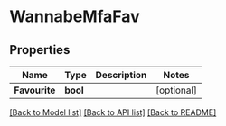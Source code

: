 # WannabeMfaFav

## Properties

Name | Type | Description | Notes
------------ | ------------- | ------------- | -------------
**Favourite** | **bool** |  | [optional] 

[[Back to Model list]](../README.md#documentation-for-models) [[Back to API list]](../README.md#documentation-for-api-endpoints) [[Back to README]](../README.md)


